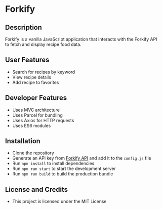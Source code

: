 # Forkify
## Description
Forkify is a vanilla JavaScript application that interacts with the Forkify API to fetch and display recipe food data.

## User Features
- Search for recipes by keyword
- View recipe details
- Add recipe to favorites

## Developer Features
- Uses MVC architecture
- Uses Parcel for bundling
- Uses Axios for HTTP requests
- Uses ES6 modules

## Installation
- Clone the repository
- Generate an API key from [Forkify API](https://forkify-api.herokuapp.com/) and add it to the `config.js` file
- Run `npm install` to install dependencies
- Run `npm run start` to start the development server
- Run `npm run build` to build the production bundle

## License and Credits
- This project is licensed under the MIT License




